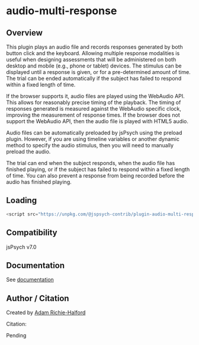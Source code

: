 # audio-multi-response

## Overview

This plugin plays an audio file and records responses generated by both button click and the keyboard. Allowing multiple response modalities is useful when designing assessments that will be administered on both desktop and mobile (e.g., phone or tablet) devices. The stimulus can be displayed until a response is given, or for a pre-determined amount of time. The trial can be ended automatically if the subject has failed to respond within a fixed length of time.

If the browser supports it, audio files are played using the WebAudio API. This allows for reasonably precise timing of the playback. The timing of responses generated is measured against the WebAudio specific clock, improving the measurement of response times. If the browser does not support the WebAudio API, then the audio file is played with HTML5 audio.

Audio files can be automatically preloaded by jsPsych using the preload plugin. However, if you are using timeline variables or another dynamic method to specify the audio stimulus, then you will need to manually preload the audio.

The trial can end when the subject responds, when the audio file has finished playing, or if the subject has failed to respond within a fixed length of time. You can also prevent a response from being recorded before the audio has finished playing.

## Loading

```js
<script src="https://unpkg.com/@jspsych-contrib/plugin-audio-multi-response@1.0.0">
```

## Compatibility

jsPsych v7.0

## Documentation

See [documentation](docs/jspsych-audio-multi-response.md)

## Author / Citation

Created by [Adam Richie-Halford](https://github.com/richford)

Citation:

Pending
